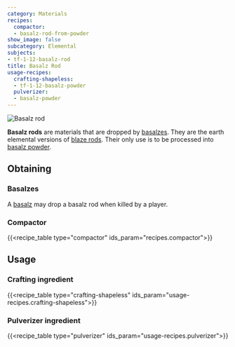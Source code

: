 ```yaml
---
category: Materials
recipes:
  compactor:
  - basalz-rod-from-powder
show_image: false
subcategory: Elemental
subjects:
- tf-1-12-basalz-rod
title: Basalz Rod
usage-recipes:
  crafting-shapeless:
  - tf-1-12-basalz-powder
  pulverizer:
  - basalz-powder
---
```


![Basalz rod](/images/docs/1.12/thermal-foundation/basalz-rod.png)


**Basalz rods** are materials that are dropped by [basalzes](../basalz/).
They are the earth elemental versions of [blaze
rods](https://minecraft.gamepedia.com/Blaze_Rod). Their only use is to be
processed into [basalz powder](../basalz-powder/).


Obtaining
---------

### Basalzes
A [basalz](../basalz/) may drop a basalz rod when killed by a player.

### Compactor
{{<recipe_table type="compactor" ids_param="recipes.compactor">}}


Usage
-----

### Crafting ingredient
{{<recipe_table type="crafting-shapeless" ids_param="usage-recipes.crafting-shapeless">}}

### Pulverizer ingredient
{{<recipe_table type="pulverizer" ids_param="usage-recipes.pulverizer">}}
